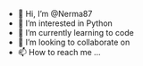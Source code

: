 - 👋 Hi, I’m @Nerma87
- 👀 I’m interested in Python
- 🌱 I’m currently learning to code
- 💞️ I’m looking to collaborate on 
- 📫 How to reach me ...

<!---
Nerma87/Nerma87 is a ✨ special ✨ repository because its `README.md` (this file) appears on your GitHub profile.
You can click the Preview link to take a look at your changes.
--->
